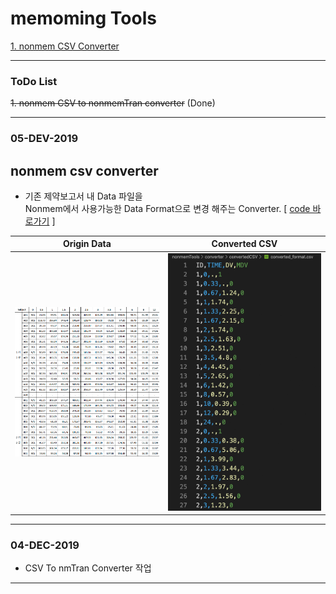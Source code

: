 # memoming Tools

[1. nonmem CSV Converter](##-nonmem-CSV-Converter)

----
### ToDo List

~~1. nonmem CSV to nonmemTran converter~~ (Done)

----
### 05-DEV-2019
## nonmem csv converter
* 기존 제약보고서 내 Data 파일을 <br>
  Nonmem에서 사용가능한 Data Format으로 변경 해주는 Converter.  [ [code 바로가기](nonmemTools/converter) ]

<table>
<thead>
  <tr>
  <th align="center"> Origin Data </th>
  <th align="center"> Converted CSV </th>
  </tr>
</thead>
<tbody>
    <tr>
        <td align="center">
        <img src="pic/nonmemTools/converter/origin.png" width="400px"/>
        </td>
        <td align="center">
        <img src="pic/nonmemTools/converter/converted.png" width="400px"/>
        </td>
    </tr>
  </tbody>
</table>

----
### 04-DEC-2019
* CSV To nmTran Converter 작업
----